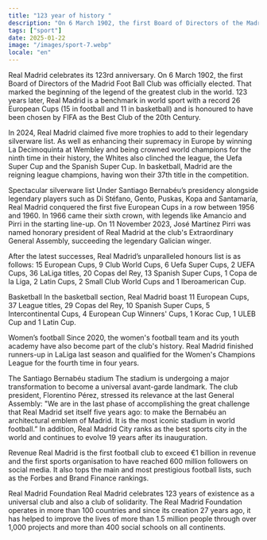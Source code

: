 ```yaml
---
title: "123 year of history "
description: "On 6 March 1902, the first Board of Directors of the Madrid Foot Ball Club was elected."
tags: ["sport"]
date: 2025-01-22
image: "/images/sport-7.webp"
locale: "en"
---
```


Real Madrid celebrates its 123rd anniversary. On 6 March 1902, the first Board of Directors of the Madrid Foot Ball Club was officially elected. That marked the beginning of the legend of the greatest club in the world. 123 years later, Real Madrid is a benchmark in world sport with a record 26 European Cups (15 in football and 11 in basketball) and is honoured to have been chosen by FIFA as the Best Club of the 20th Century.

In 2024, Real Madrid claimed five more trophies to add to their legendary silverware list. As well as enhancing their supremacy in Europe by winning La Decimoquinta at Wembley and being crowned world champions for the ninth time in their history, the Whites also clinched the league, the Uefa Super Cup and the Spanish Super Cup. In basketball, Madrid are the reigning league champions, having won their 37th title in the competition.

Spectacular silverware list
Under Santiago Bernabéu’s presidency alongside legendary players such as Di Stéfano, Gento, Puskas, Kopa and Santamaría, Real Madrid conquered the first five European Cups in a row between 1956 and 1960. In 1966 came their sixth crown, with legends like Amancio and Pirri in the starting line-up. On 11 November 2023, José Martínez Pirri was named honorary president of Real Madrid at the club's Extraordinary General Assembly, succeeding the legendary Galician winger.

After the latest successes, Real Madrid’s unparalleled honours list is as follows: 15 European Cups, 9 Club World Cups, 6 Uefa Super Cups, 2 UEFA Cups, 36 LaLiga titles, 20 Copas del Rey, 13 Spanish Super Cups, 1 Copa de la Liga, 2 Latin Cups, 2 Small Club World Cups and 1 Iberoamerican Cup.

Basketball
In the basketball section, Real Madrid boast 11 European Cups, 37 League titles, 29 Copas del Rey, 10 Spanish Super Cups, 5 Intercontinental Cups, 4 European Cup Winners' Cups, 1 Korac Cup, 1 ULEB Cup and 1 Latin Cup.

Women’s football
Since 2020, the women's football team and its youth academy have also become part of the club's history. Real Madrid finished runners-up in LaLiga last season and qualified for the Women's Champions League for the fourth time in four years.

The Santiago Bernabéu stadium
The stadium is undergoing a major transformation to become a universal avant-garde landmark. The club president, Florentino Pérez, stressed its relevance at the last General Assembly: "We are in the last phase of accomplishing the great challenge that Real Madrid set itself five years ago: to make the Bernabéu an architectural emblem of Madrid. It is the most iconic stadium in world football.” In addition, Real Madrid City ranks as the best sports city in the world and continues to evolve 19 years after its inauguration.

Revenue
Real Madrid is the first football club to exceed €1 billion in revenue and the first sports organisation to have reached 600 million followers on social media. It also tops the main and most prestigious football lists, such as the Forbes and Brand Finance rankings.

Real Madrid Foundation
Real Madrid celebrates 123 years of existence as a universal club and also a club of solidarity. The Real Madrid Foundation operates in more than 100 countries and since its creation 27 years ago, it has helped to improve the lives of more than 1.5 million people through over 1,000 projects and more than 400 social schools on all continents.
